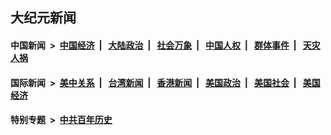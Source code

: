## 大纪元新闻

#### 中国新闻 &nbsp;>&nbsp; [中国经济](indexes/ncid283/README.md?12201245) &nbsp;| &nbsp; [大陆政治](indexes/ncid277/README.md?12201245) &nbsp;| &nbsp; [社会万象](indexes/ncid282/README.md?12201245) &nbsp;| &nbsp; [中国人权](indexes/ncid278/README.md?12201245) &nbsp;| &nbsp; [群体事件](indexes/ncid279/README.md?12201245) &nbsp;| &nbsp; [天灾人祸](indexes/ncid280/README.md?12201245)

#### 国际新闻 &nbsp;>&nbsp; [美中关系](indexes/nf1412576/README.md?12201245) &nbsp;| &nbsp; [台湾新闻](indexes/ncid1349361/README.md?12201245) &nbsp;| &nbsp; [香港新闻](indexes/ncid1349362/README.md?12201245) &nbsp;| &nbsp; [美国政治](indexes/ncid1078159/README.md?12201245) &nbsp;| &nbsp; [美国社会](indexes/ncid1078160/README.md?12201245) &nbsp;| &nbsp; [美国经济](indexes/ncid1078158/README.md?12201245)

#### 特别专题 &nbsp;>&nbsp; [中共百年历史](https://github.com/epoch-news/epoch-special/blob/master/README.md?12201245)  
